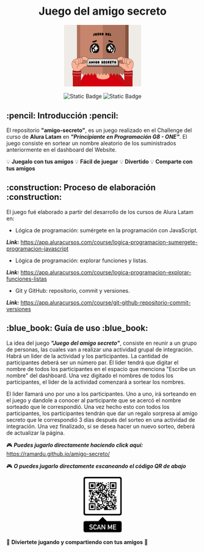 <h1 align="center">Juego del amigo secreto</h1>

<p align="center">
<img src="assets/Portada README.png" width="40%" alt="Imagen de portada">
</p>

<p align="center">
<img alt="Static Badge" src="https://img.shields.io/badge/status-finished-green">
<img alt="Static Badge" src="https://img.shields.io/badge/release%20date-february%202025-yellow">
</p>

<h2 align="left"> :pencil: Introducción :pencil: </h2>

El repositorio **"amigo-secreto"**, es un juego realizado en el Challenge del curso de **Alura Latam** en ***"Principiante en Programación G8 - ONE"***. 
El juego consiste en sortear un nombre aleatorio de los suministrados anteriormente en el dashboard del Website.


:bulb: **Juegalo con tus amigos**   :bulb: **Fácil de juegar**   :bulb: **Divertido**   :bulb: **Comparte con tus amigos**

<h2>:construction: Proceso de elaboración :construction:</h2>

El juego fué elaborado a partir del desarrollo de los cursos de Alura Latam en:

* Lógica de programación: sumérgete en la programación con JavaScript.
  
***Link:*** https://app.aluracursos.com/course/logica-programacion-sumergete-programacion-javascript
* Lógica de programación: explorar funciones y listas.

***Link:*** https://app.aluracursos.com/course/logica-programacion-explorar-funciones-listas
* Git y GitHub: repositorio, commit y versiones.

***Link:*** https://app.aluracursos.com/course/git-github-repositorio-commit-versiones

<h2>:blue_book: Guía de uso :blue_book:</h2>

La idea del juego ***"Juego del amigo secreto"***, consiste en reunir a un grupo de personas, las cuales van a realizar una actividad
grupal de integración. Habrá un lider de la actividad y los participantes. La cantidad de participantes deberá ser un número par.
El lider tendrá que digitar el nombre de todos los participantes en el espacio que menciona "Escribe un nombre" del dashboard. 
Una vez digitado el nombres de todos los participantes, el lider de la actividad comenzará a sortear los nombres. 

El lider llamará uno por uno a los participantes. Uno a uno, irá sorteando en el juego y dandole a conocer al participante que se acercó 
el nombre sorteado que le correspondió. Una vez hecho esto con todos los participantes, los participantes tendrán que dar un regalo
sorpresa al amigo secreto que le correspondió 3 días después del sorteo en una actividad de integración. Una vez finalizado, si se desea
hacer un nuevo sorteo, deberá de actualizar la página.

:video_game: ***Puedes jugarlo directamente haciendo click aquí:*** https://ramardu.github.io/amigo-secreto/

:video_game: ***O puedes jugarlo directamente escaneando el código QR de abajo***

<p align="center">
<img src="assets/QR_Page.png" width="20%" alt="Código QR:">
</p>

:tada: **Diviertete jugando y compartiendo con tus amigos** :tada:


